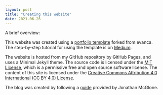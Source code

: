 ```yaml
---
layout: post
title: "Creating this website"
date: 2021-06-26
---
```


A brief overview:


This website was created using a [portfolio template](https://github.com/evanca/quick-portfolio) forked from evanca. 
The step-by-step tutorial for using the template is on [Medium](https://blog.usejournal.com/set-up-your-portfolio-website-in-less-than-10-minutes-with-github-pages-d0efa8ff56fd). 


The website is hosted from my GitHub repository by GitHub Pages, and uses a Minimal Jekyll theme. The source code is licensed under the [MIT License](https://choosealicense.com/licenses/mit/#), which is a permissive free and open source software license. The content of this site is licensed under the [Creative Commons Attribution 4.0 International (CC BY 4.0) License](https://creativecommons.org/licenses/by/4.0/).


The blog was created by following a [guide](http://jmcglone.com/guides/github-pages/) provided by Jonathan McGlone.
